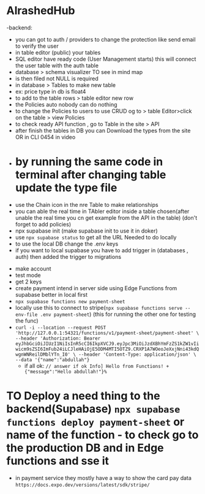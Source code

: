 # AlrashedHub

-backend:

- you can got to auth / providers to change the protection like send email to verify the user
- in table editor (public) your tables
- SQL editor have ready code (User Management starts) this will connect the user table with the auth table
- database > schema visualizer TO see in mind map
- is then filed not NULL is required
- in database > Tables to make new table
- ex: price type in db is float4
- to add to the table rows > table editor new row
- the Policies auto nobody can do nothing
- to change the Policies to users to use CRUD og to > table Editor>click on the table > view Policies
- to check ready API function , go to Table in the site > API
- after finish the tables in DB you can Download the types from the site OR in CLI 0454 in video
- # by running the same code in terminal after changing table update the type file
- use the Chain icon in the nre Table to make relationships
- you can able the real time in TAbler editor inside a table chosen(after unable the real time you cn get example from the API in the table) (don't forget to add policies)
- npx supabase init (make supabase init to use it in doker)
- use `npx supabase status` to get all the URL Needed to do locally
- to use the local DB change the .env keys
- if you want to local supabase you have to add trigger in (databases , auth) then added the trigger to migrations

<!-- stripe 6:45 in video -->
- make account
- test mode
- get 2 keys
- create payment intend in server side using Edge Functions from supabase better in local first 
- `npx supabase functions new payment-sheet`
- locally use this to connect to stripe(`npx supabase functions serve --env-file .env payment-sheet`) (this for running the other one for testing the func)
-   ` curl -i --location --request POST 'http://127.0.0.1:54321/functions/v1/payment-sheet/payment-sheet' \
    --header 'Authorization: Bearer eyJhbGciOiJIUzI1NiIsInR5cCI6IkpXVCJ9.eyJpc3MiOiJzdXBhYmFzZS1kZW1vIiwicm9sZSI6ImFub24iLCJleHAiOjE5ODM4MTI5OTZ9.CRXP1A7WOeoJeXxjNni43kdQwgnWNReilDMblYTn_I0' \
    --header 'Content-Type: application/json' \
    --data '{"name":"abdullah"} `
    - if all ok: `// answer if ok Info] Hello from Functions! + {"message":"Hello abdullah!"}%  `

# TO Deploy a need thing to the backend(Supabase) ` npx supabase functions deploy payment-sheet ` or name of the function - to check go to the production DB and in Edge functions and sse it
- in payment service they mostly have a way to show the card pay data `https://docs.expo.dev/versions/latest/sdk/stripe/`